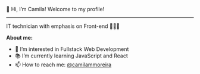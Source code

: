 👋 Hi, I’m Camila! Welcome to my profile! 
<hr>

IT technician with emphasis on Front-end 👩🏼‍💻

<b>About me:</b>
- 👀 I’m interested in Fullstack Web Development
- 📚 I’m currently learning JavaScript and React
- 📫 How to reach me: <a href="https://linkedin.com/in/camilammoreira/"> @camilammoreira</a>

<!---
camilammoreira/camilammoreira is a ✨ special ✨ repository because its `README.md` (this file) appears on your GitHub profile.
You can click the Preview link to take a look at your changes.
--->
